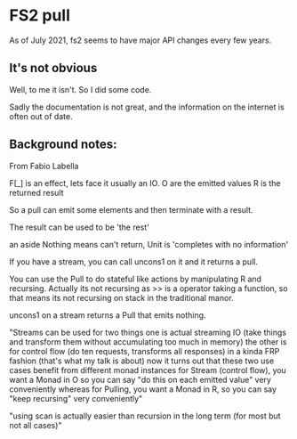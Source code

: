 # FS2 pull

As of July 2021, fs2 seems to have major API changes every few years.

## It's not obvious

Well, to me it isn't.  So I did some code.

Sadly the documentation is not great, and the information on the internet is often out of date.


## Background notes:

From Fabio Labella

F[_] is an effect, lets face it usually an IO.
O are the emitted values
R is the returned result

So a pull can emit some elements and then terminate with a result.

The result can be used to be 'the rest'

an aside
Nothing means can't return, Unit is 'completes with no information'

If you have a stream, you can call uncons1 on it and it returns a pull.

You can use the Pull to do stateful like actions by manipulating R and recursing. 
Actually its not recursing as >> is a operator taking a function, so that means its 
not recursing on stack in the traditional manor.

uncons1 on a stream returns a Pull that emits nothing.

"Streams can be used for two things
one is actual streaming IO (take things and transform them without accumulating too much in memory)
the other is for control flow
(do ten requests, transforms all responses)
in a kinda FRP fashion (that's what my talk is about)
now it turns out that these two use cases benefit from different monad instances
for Stream (control flow), you want a Monad in O
so you can say "do this on each emitted value" very conveniently
whereas for Pulling, you want a Monad in R, so you can say "keep recursing" very conveniently"

"using scan is actually easier than recursion in the long term (for most but not all cases)"

